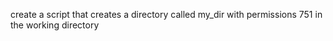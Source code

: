 create a script that creates a directory called my_dir with permissions 751 in the working directory
